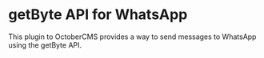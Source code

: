 # getByte API for WhatsApp

This plugin to OctoberCMS provides a way to send messages to WhatsApp using the getByte API.
